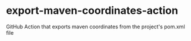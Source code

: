 # export-maven-coordinates-action
GitHub Action that exports maven coordinates from the project's pom.xml file
